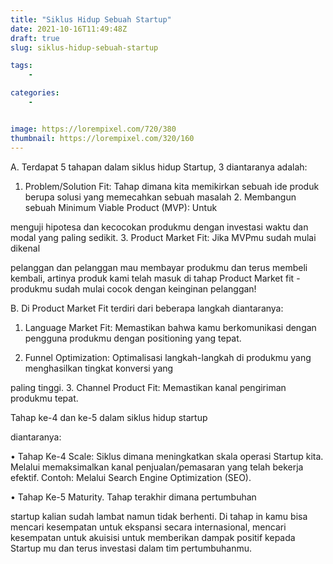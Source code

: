 ```yaml
---
title: "Siklus Hidup Sebuah Startup"
date: 2021-10-16T11:49:48Z
draft: true
slug: siklus-hidup-sebuah-startup

tags:
    - 

categories:
    - 


image: https://lorempixel.com/720/380
thumbnail: https://lorempixel.com/320/160
---
```


A. Terdapat 5 tahapan dalam siklus hidup Startup, 3 diantaranya adalah:

1. Problem/Solution Fit: Tahap dimana kita memikirkan sebuah ide produk berupa solusi yang memecahkan sebuah masalah 2. Membangun sebuah Minimum Viable Product (MVP): Untuk

menguji hipotesa dan kecocokan produkmu dengan investasi waktu dan modal yang paling sedikit. 3. Product Market Fit: Jika MVPmu sudah mulai dikenal

pelanggan dan pelanggan mau membayar produkmu dan terus membeli kembali, artinya produk kami telah masuk di tahap Product Market fit - produkmu sudah mulai cocok dengan keinginan pelanggan!

B. Di Product Market Fit terdiri dari beberapa langkah diantaranya:

1. Language Market Fit: Memastikan bahwa kamu berkomunikasi dengan pengguna produkmu dengan positioning yang tepat.

2. Funnel Optimization: Optimalisasi langkah-langkah di produkmu yang menghasilkan tingkat konversi yang

paling tinggi. 3. Channel Product Fit: Memastikan kanal pengiriman produkmu tepat.


Tahap ke-4 dan ke-5 dalam siklus hidup startup

diantaranya:

• Tahap Ke-4 Scale: Siklus dimana meningkatkan skala operasi Startup kita. Melalui memaksimalkan kanal penjualan/pemasaran yang telah bekerja efektif. Contoh: Melalui Search Engine Optimization (SEO).

• Tahap Ke-5 Maturity. Tahap terakhir dimana pertumbuhan

startup kalian sudah lambat namun tidak berhenti. Di tahap in kamu bisa mencari kesempatan untuk ekspansi secara internasional, mencari kesempatan untuk akuisisi untuk memberikan dampak positif kepada Startup mu dan terus investasi dalam tim pertumbuhanmu.
